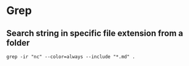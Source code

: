 # Grep

## Search string in specific file extension from a folder
    grep -ir "nc" --color=always --include "*.md" .

